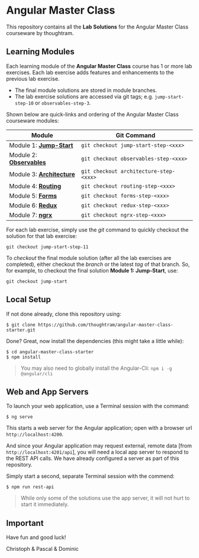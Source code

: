 # Angular Master Class

This repository contains all the **Lab Solutions** for the Angular Master Class courseware by thoughtram.

## Learning Modules

Each learning module of the **Angular Master Class** course has 1 or more lab exercises. Each lab exercise adds features and enhancements to the previous lab exercise.

* The final module solutions are stored in module branches. 
* The lab exercise solutions are accessed via git tags; e.g. `jump-start-step-10` or `observables-step-3`.  

Shown below are quick-links and ordering of the Angular Master Class courseware modules:

| Module | Git Command |
|--------|--------|
| Module 1: **[Jump-Start](https://github.com/thoughtram/angular-master-class-solutions/tree/jump-start/src)**     | `git checkout jump-start-step-<xxx>`   | 
| Module 2: **[Observables](https://github.com/thoughtram/angular-master-class-solutions/tree/observables/src)**   | `git checkout observables-step-<xxx>`  | 
| Module 3: **[Architecture](https://github.com/thoughtram/angular-master-class-solutions/tree/architecture/src)** | `git checkout architecture-step-<xxx>` | 
| Module 4: **[Routing](https://github.com/thoughtram/angular-master-class-solutions/tree/routing/src)**           | `git checkout routing-step-<xxx>`      | 
| Module 5: **[Forms](https://github.com/thoughtram/angular-master-class-solutions/tree/forms/src)**               | `git checkout forms-step-<xxx>`        | 
| Module 6: **[Redux](https://github.com/thoughtram/angular-master-class-solutions/tree/redux/src)**               | `git checkout redux-step-<xxx>`        | 
| Module 7: **[ngrx](https://github.com/thoughtram/angular-master-class-solutions/tree/ngrx/src)**               | `git checkout ngrx-step-<xxx>`        | 

For each lab exercise, simply use the *git* command to quickly checkout the solution for that lab exercise:

```
git checkout jump-start-step-11
```

To *checkout* the final module solution (after all the lab exercises are completed), either checkout the *branch* or the latest *tag* of that branch. So, for example, to checkout the final solution **Module 1: Jump-Start**, use:

```
git checkout jump-start
```

## Local Setup
If not done already, clone this repository using:

```
$ git clone https://github.com/thoughtram/angular-master-class-starter.git
```

Done? Great, now install the dependencies (this might take a little while):

```
$ cd angular-master-class-starter
$ npm install
```

> You may also need to globally install the Angular-Cli:  `npm i -g @angular/cli`

## Web and App Servers

To launch your web application, use a Terminal session with the command:

```
$ ng serve
```

This starts a web server for the Angular application; open with a browser url `http://localhost:4200`.

And since your Angular application may request external, remote data [from `http://localhost:4201/api`], you will need a local app server to respond to the REST API calls. We have already configured a server as part of this repository.

Simply start a second, separate Terminal session with the commend:

```
$ npm run rest-api
```

> While only some of the solutions use the app server, it will not hurt to start it immediately.


## Important

Have fun and good luck!

Christoph & Pascal & Dominic
